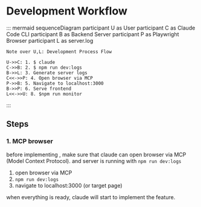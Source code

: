 # Development Workflow

::: mermaid
sequenceDiagram
    participant U as User
    participant C as Claude Code CLI
    participant B as Backend Server
    participant P as Playwright Browser
    participant L as server.log
    
    Note over U,L: Development Process Flow
    
    U->>C: 1. $ claude
    C->>B: 2. $ npm run dev:logs
    B->>L: 3. Generate server logs
    C<<->>P: 4. Open browser via MCP
    P->>B: 5. Navigate to localhost:3000
    B->>P: 6. Serve frontend
    L<<->>U: 8. $npm run monitor
:::


## Steps

### 1. MCP browser
before implementing , make sure that claude can open browser via MCP (Model Context Protocol).
and server is running with `npm run dev:logs`

1. open browser via MCP
2. `npm run dev:logs`
3. navigate to localhost:3000 (or target page)

when everything is ready, claude will start to implement the feature.
